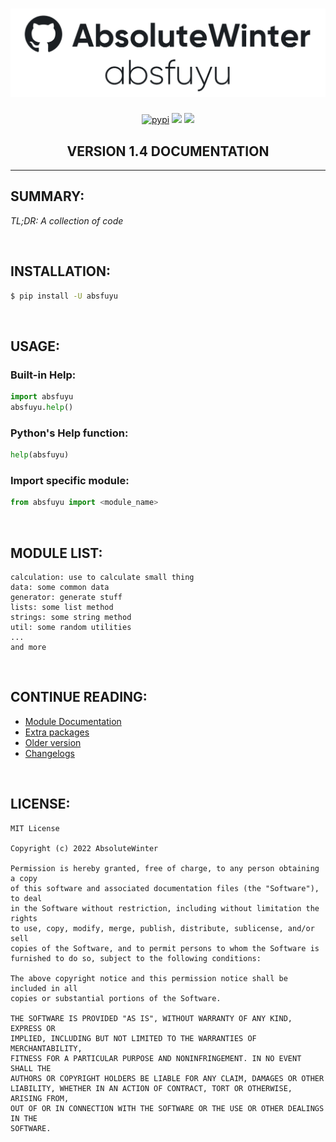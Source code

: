 <div align="center">
	<h1 align="center">
		<img src="images/repository-image-crop.png" alt="absfuyu"/>
	</h1>
	<p align="center">
		<a href="https://pypi.org/project/absfuyu/"><img src="https://img.shields.io/pypi/dm/absfuyu?style=flat-square" alt="pypi"/></a>
		<a href="https://pypi.org/project/absfuyu/"><img src="https://img.shields.io/pypi/v/absfuyu?style=flat-square" /></a>
		<a><img src="https://img.shields.io/badge/license-MIT-blue?style=flat-square" /></a>
	</p>
  	<h2 align="center">
  		<strong>VERSION 1.4 DOCUMENTATION</strong>
	</h2>
</div>

---

## **SUMMARY:**
*TL;DR: A collection of code*

<br>

## **INSTALLATION:**

```bash
$ pip install -U absfuyu
```


<br>

## **USAGE:**

### Built-in Help:
```python
import absfuyu
absfuyu.help()
```

### Python's Help function:
```python
help(absfuyu)
```

### Import specific module:
```python
from absfuyu import <module_name>
```

<br>

## **MODULE LIST:**
```
calculation: use to calculate small thing
data: some common data
generator: generate stuff
lists: some list method
strings: some string method
util: some random utilities
...
and more
```


<br>

## **CONTINUE READING:**

- [Module Documentation](pages/module_list.md)
- [Extra packages](pages/ex_pack.md)
- [Older version](pages/older_docs.md)
- [Changelogs](pages/changelogs.md)

<br>

## **LICENSE:**
```
MIT License

Copyright (c) 2022 AbsoluteWinter

Permission is hereby granted, free of charge, to any person obtaining a copy
of this software and associated documentation files (the "Software"), to deal
in the Software without restriction, including without limitation the rights
to use, copy, modify, merge, publish, distribute, sublicense, and/or sell
copies of the Software, and to permit persons to whom the Software is
furnished to do so, subject to the following conditions:

The above copyright notice and this permission notice shall be included in all
copies or substantial portions of the Software.

THE SOFTWARE IS PROVIDED "AS IS", WITHOUT WARRANTY OF ANY KIND, EXPRESS OR
IMPLIED, INCLUDING BUT NOT LIMITED TO THE WARRANTIES OF MERCHANTABILITY,
FITNESS FOR A PARTICULAR PURPOSE AND NONINFRINGEMENT. IN NO EVENT SHALL THE
AUTHORS OR COPYRIGHT HOLDERS BE LIABLE FOR ANY CLAIM, DAMAGES OR OTHER
LIABILITY, WHETHER IN AN ACTION OF CONTRACT, TORT OR OTHERWISE, ARISING FROM,
OUT OF OR IN CONNECTION WITH THE SOFTWARE OR THE USE OR OTHER DEALINGS IN THE
SOFTWARE.
```